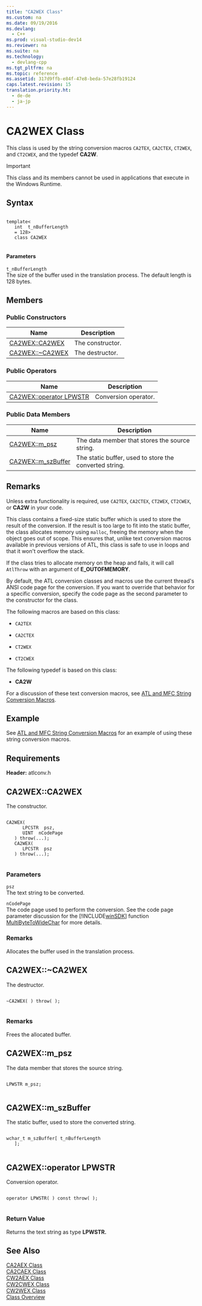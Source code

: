 ```yaml
---
title: "CA2WEX Class"
ms.custom: na
ms.date: 09/19/2016
ms.devlang: 
  - C++
ms.prod: visual-studio-dev14
ms.reviewer: na
ms.suite: na
ms.technology: 
  - devlang-cpp
ms.tgt_pltfrm: na
ms.topic: reference
ms.assetid: 317d9ffb-e84f-47e8-beda-57e28fb19124
caps.latest.revision: 15
translation.priority.ht: 
  - de-de
  - ja-jp
---
```

# CA2WEX Class
This class is used by the string conversion macros `CA2TEX`, `CA2CTEX`, `CT2WEX`, and `CT2CWEX`, and the typedef **CA2W**.  
  
> [!IMPORTANT]
>  This class and its members cannot be used in applications that execute in the Windows Runtime.  
  
## Syntax  
  
```  
  
template<  
   int  t_nBufferLength  
   = 128>  
   class CA2WEX  
  
```  
  
#### Parameters  
 `t_nBufferLength`  
 The size of the buffer used in the translation process. The default length is 128 bytes.  
  
## Members  
  
### Public Constructors  
  
|Name|Description|  
|----------|-----------------|  
|[CA2WEX::CA2WEX](../vs140/CA2WEX--CA2WEX.md)|The constructor.|  
|[CA2WEX::~CA2WEX](../vs140/CA2WEX--~CA2WEX.md)|The destructor.|  
  
### Public Operators  
  
|Name|Description|  
|----------|-----------------|  
|[CA2WEX::operator LPWSTR](../vs140/CA2WEX--operator-LPWSTR.md)|Conversion operator.|  
  
### Public Data Members  
  
|Name|Description|  
|----------|-----------------|  
|[CA2WEX::m_psz](../vs140/CA2WEX--m_psz.md)|The data member that stores the source string.|  
|[CA2WEX::m_szBuffer](../vs140/CA2WEX--m_szBuffer.md)|The static buffer, used to store the converted string.|  
  
## Remarks  
 Unless extra functionality is required, use `CA2TEX`, `CA2CTEX`, `CT2WEX`, `CT2CWEX`, or **CA2W** in your code.  
  
 This class contains a fixed-size static buffer which is used to store the result of the conversion. If the result is too large to fit into the static buffer, the class allocates memory using `malloc`, freeing the memory when the object goes out of scope. This ensures that, unlike text conversion macros available in previous versions of ATL, this class is safe to use in loops and that it won't overflow the stack.  
  
 If the class tries to allocate memory on the heap and fails, it will call `AtlThrow` with an argument of **E_OUTOFMEMORY**.  
  
 By default, the ATL conversion classes and macros use the current thread's ANSI code page for the conversion. If you want to override that behavior for a specific conversion, specify the code page as the second parameter to the constructor for the class.  
  
 The following macros are based on this class:  
  
-   `CA2TEX`  
  
-   `CA2CTEX`  
  
-   `CT2WEX`  
  
-   `CT2CWEX`  
  
 The following typedef is based on this class:  
  
-   **CA2W**  
  
 For a discussion of these text conversion macros, see [ATL and MFC String Conversion Macros](../vs140/ATL-and-MFC-String-Conversion-Macros.md).  
  
## Example  
 See [ATL and MFC String Conversion Macros](../vs140/ATL-and-MFC-String-Conversion-Macros.md) for an example of using these string conversion macros.  
  
## Requirements  
 **Header:** atlconv.h  
  
##  <a name="ca2wex__ca2wex"></a>  CA2WEX::CA2WEX  
 The constructor.  
  
```  
  
CA2WEX(  
      LPCSTR  psz,  
      UINT  nCodePage  
   ) throw(...);  
   CA2WEX(  
      LPCSTR  psz  
   ) throw(...);  
  
```  
  
### Parameters  
 `psz`  
 The text string to be converted.  
  
 `nCodePage`  
 The code page used to perform the conversion. See the code page parameter discussion for the [!INCLUDE[winSDK](../vs140/includes/winSDK_md.md)] function [MultiByteToWideChar](http://msdn.microsoft.com/library/windows/desktop/dd319072) for more details.  
  
### Remarks  
 Allocates the buffer used in the translation process.  
  
##  <a name="ca2wex___dtorca2wex"></a>  CA2WEX::~CA2WEX  
 The destructor.  
  
```  
  
~CA2WEX( ) throw( );  
  
```  
  
### Remarks  
 Frees the allocated buffer.  
  
##  <a name="ca2wex__m_psz"></a>  CA2WEX::m_psz  
 The data member that stores the source string.  
  
```  
  
LPWSTR m_psz;  
  
```  
  
##  <a name="ca2wex__m_szbuffer"></a>  CA2WEX::m_szBuffer  
 The static buffer, used to store the converted string.  
  
```  
  
wchar_t m_szBuffer[ t_nBufferLength  
   ];  
  
```  
  
##  <a name="ca2wex__operator_lpwstr"></a>  CA2WEX::operator LPWSTR  
 Conversion operator.  
  
```  
  
operator LPWSTR( ) const throw( );  
  
```  
  
### Return Value  
 Returns the text string as type **LPWSTR.**  
  
## See Also  
 [CA2AEX Class](../vs140/CA2AEX-Class.md)   
 [CA2CAEX Class](../vs140/CA2CAEX-Class.md)   
 [CW2AEX Class](../vs140/CW2AEX-Class.md)   
 [CW2CWEX Class](../vs140/CW2CWEX-Class.md)   
 [CW2WEX Class](../vs140/CW2WEX-Class.md)   
 [Class Overview](../vs140/ATL-Class-Overview.md)